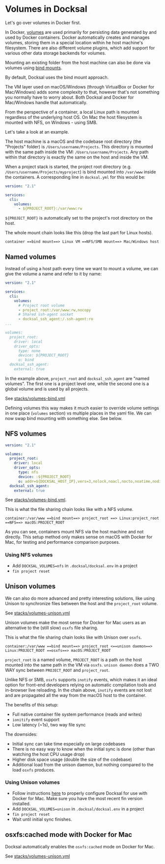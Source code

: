 # Volumes in Docksal

Let's go over volumes in Docker first. 

In Docker, [volumes](https://docs.docker.com/engine/admin/volumes/volumes/) are used primarily for persisting data 
generated by and used by Docker containers. Docker automatically creates and manages volumes, storing them in a special
location within he host machine's filesystem. There are also different volume plugins, which add support for 
various other data storage backends for volumes.

Mounting an existing folder from the host machine can also be done via volumes using 
[bind mounts](https://docs.docker.com/engine/admin/volumes/bind-mounts/). 

By default, Docksal uses the bind mount approach. 

The VM layer used on macOS/Windows (through VirtualBox or Docker for Mac/Windows) adds some complexity to that, however
that's not something you normally have to worry about. Both Docksal and Docker for Mac/Windows handle that automatically.
 
From the perspective of a container, a local Linux path is mounted regardless of the underlying host OS. 
On Mac the host filesystem is mounted with NFS, on Windows - using SMB.

Let's take a look at an example.

The host machine is a macOS and the codebase root directory (the "Projects" folder) is `/Users/username/Projects`. 
This directory is mounted with the same path inside the VM: `/Users/username/Projects`. Any path within that directory 
is exactly the same on the host and inside the VM.

When a project stack is started, the project root directory (e.g. `/Users/username/Projects/myproject`) is bind mounted 
into `/var/www` inside the containers. A corresponding line in `docksal.yml` for this would be:

```yml
version: "2.1"

services:
  cli:
    volumes:
      - ${PROJECT_ROOT}:/var/www:rw
```

`${PROJECT_ROOT}` is automatically set to the project's root directory on the host.

The whole mount chain looks like this (drop the last part for Linux hosts).

```
container ==bind mount==> Linux VM ==NFS/SMB mount==> Mac/Windows host   
```


## Named volumes

Instead of using a host path every time we want to mount a volume, we can give the volume a name and refer to it by name: 

```yml
version: "2.1"

services:
  cli:
    volumes:
      # Project root volume
      - project_root:/var/www:rw,nocopy
      # Shared ssh-agent socket
      - docksal_ssh_agent:/.ssh-agent:ro
...

volumes:
  project_root:
    driver: local
    driver_opts:
      type: none
      device: ${PROJECT_ROOT}
      o: bind
  docksal_ssh_agent:
    external: true
```

In the example above, `project_root` and `docksal_ssh_agent` are "named volumes". The first one is a project level one,
while the second one is a global volume and is used by all projects.

See [stacks/volumes-bind.yml](https://github.com/docksal/docksal/blob/master/stacks/volumes-bind.yml)

Defining volumes this way makes it much easier to override volume settings in one place (`volumes` section) vs multiple 
places in the yaml file. We can now swap bind mounting with something else. See below.


## NFS volumes

```yml
version: "2.1"

volumes:
  project_root:
    driver: local
    driver_opts:
      type: nfs
      device: :${PROJECT_ROOT}
      o: addr=${DOCKSAL_HOST_IP},vers=3,nolock,noacl,nocto,noatime,nodiratime,tcp,actimeo=1
  docksal_ssh_agent:
    external: true
```

See [stacks/volumes-bind.yml](https://github.com/docksal/docksal/blob/master/stacks/volumes-nfs.yml).

This is what the file sharing chain looks like with a NFS volume. 

```
container:/var/www ==bind mount==> project_root ==> Linux:project_root ==NFS==> macOS:PROJECT_ROOT
```

As you can see, containers mount NFS via the host machine and not directly. This setup method only makes sense on macOS 
with Docker for Mac, for testing and performance comparison purposes.  

### Using NFS volumes

- Add `DOCKSAL_VOLUMES=nfs` in `.docksal/docksal.env` in a project
- `fin project reset`


## Unison volumes

We can also do more advanced and pretty interesting solutions, like using Unison to synchronize files between the host 
and the `project_root` volume. 

See [stacks/volumes-unison.yml](https://github.com/docksal/docksal/blob/master/stacks/volumes-unison.yml)

Unison volumes make the most sense for Docker for Mac users as an alternative to the (still slow) `osxfs` file sharing.

This is what the file sharing chain looks like with Unison over `osxfs`. 

```
container:/var/www ==bind mount==> project_root <==unison daemon==> Linux:PROJECT_ROOT ==osxfs==> macOS:PROJECT_ROOT
```

`project_root` is a named volume, `PROJECT_ROOT` is a path on the host mounted into the same path in the VM via `osxfs`. 
`unison daemon` does a TWO WAY sync between `PROJECT_ROOT` and `project_root`.

Unlike NFS or SMB, `osxfs` supports `inotify` events, which makes it an ideal option for front-end developers relying on
automatic compilation tools and in-browser live reloading. In the chain above, `inotify` events are not lost and are 
propagated all the way from the macOS host to the container.

The benefits of this setup:

- Full native container file system performance (reads and writes)
- `ionitify` event support
- Low latency (~1s), two way file sync

The downsides:

- Initial sync can take time especially on large codebases
- There is no easy way to know when the initial sync is done (other than watching the host CPU usage drop)
- Higher disk space usage (double the size of the codebase)
- Additional load from the unison daemon, but nothing compared to the load `osxfs` produces. 

### Using Unison volumes

- Follow instructions [here](http://docs.docksal.io/en/master/getting-started/env-setup-native/) to properly 
configure Docksal for use with Docker for Mac. Make sure you have the most recent fin version installed.
- Add `DOCKSAL_VOLUMES=unison` in `.docksal/docksal.env` in a project
- `fin project reset`
- Wait until initial sync finishes.

## osxfs:cached mode with Docker for Mac

Docksal automatically enables the `osxfs:cached` mode on Docker for Mac.

See [stacks/volumes-unison.yml](https://github.com/docksal/docksal/blob/master/stacks/overrides-osxfs.yml)

